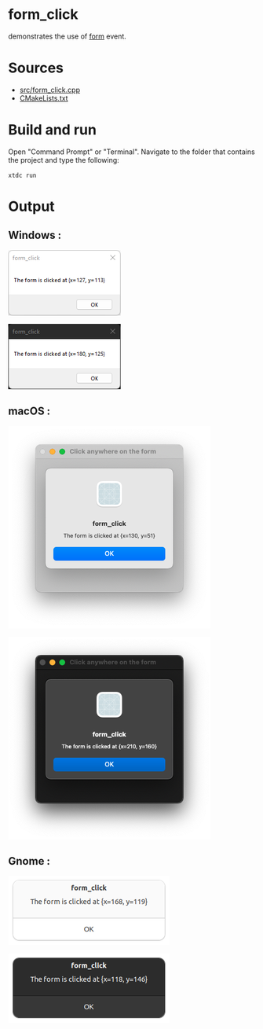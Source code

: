 # form_click

demonstrates the use of [form](https://codedocs.xyz/gammasoft71/xtd/group__events.html#gafbf4f123f0b8b904992f3476a1b12b3d) event.

# Sources

* [src/form_click.cpp](src/form_click.cpp)
* [CMakeLists.txt](CMakeLists.txt)

# Build and run

Open "Command Prompt" or "Terminal". Navigate to the folder that contains the project and type the following:

```shell
xtdc run
```

# Output

## Windows :

![Screenshot](../../../../docs/pictures/examples/form_click_w.png)

![Screenshot](../../../../docs/pictures/examples/form_click_wd.png)

## macOS :

![Screenshot](../../../../docs/pictures/examples/form_click_m.png)

![Screenshot](../../../../docs/pictures/examples/form_click_md.png)

## Gnome :

![Screenshot](../../../../docs/pictures/examples/form_click_g.png)

![Screenshot](../../../../docs/pictures/examples/form_click_gd.png)
